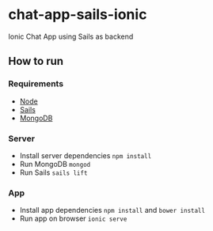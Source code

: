 # chat-app-sails-ionic
Ionic Chat App using Sails as backend


## How to run

### Requirements
- [Node](nodejs.org)
- [Sails](http://sailsjs.org/)
- [MongoDB](https://www.mongodb.org/)

### Server
- Install server dependencies `npm install`
- Run MongoDB `mongod`
- Run Sails `sails lift`

### App
- Install app dependencies `npm install` and `bower install`
- Run app on browser `ionic serve`